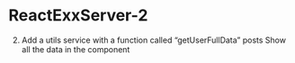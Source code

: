 # ReactExxServer-2
2. Add a utils service with a function called “getUserFullData” posts Show all the data in the component
